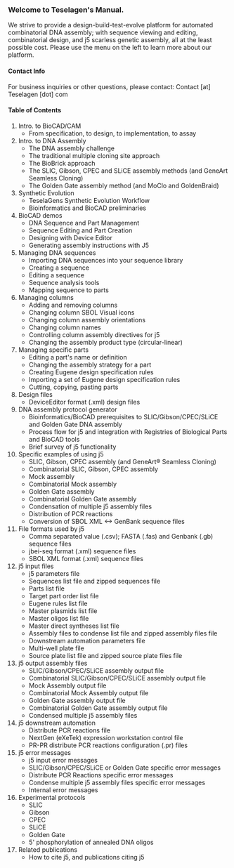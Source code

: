 ### Welcome to Teselagen's Manual. 

We strive to provide a design-build-test-evolve platform for automated combinatorial DNA assembly; with sequence viewing and editing, combinatorial design, and j5 scarless genetic assembly, all at the least possible cost. Please use the menu on the left to learn more about our platform. 

#### Contact Info

For business inquiries or other questions, please contact: Contact [at] Teselagen [dot] com

#### Table of Contents

1. Intro. to BioCAD/CAM
    * From specification, to design, to implementation, to assay
2. Intro. to DNA Assembly
    * The DNA assembly challenge
    * The traditional multiple cloning site approach
    * The BioBrick approach
    * The SLIC, Gibson, CPEC and SLiCE assembly methods (and GeneArt Seamless Cloning)
    * The Golden Gate assembly method (and MoClo and GoldenBraid)
3. Synthetic Evolution
    * TeselaGens Synthetic Evolution Workflow
    * Bioinformatics and BioCAD preliminaries
4. BioCAD demos
    * DNA Sequence and Part Management
    * Sequence Editing and Part Creation
    * Designing with Device Editor
    * Generating assembly instructions with J5
5. Managing DNA sequences
    * Importing DNA sequences into your sequence library
    * Creating a sequence
    * Editing a sequence
    * Sequence analysis tools
    * Mapping sequence to parts
6. Managing columns
    * Adding and removing columns
    * Changing column SBOL Visual icons
    * Changing column assembly orientations
    * Changing column names
    * Controlling column assembly directives for j5
    * Changing the assembly product type (circular-linear)
7. Managing specific parts
    * Editing a part's name or definition
    * Changing the assembly strategy for a part
    * Creating Eugene design specification rules
    * Importing a set of Eugene design specification rules
    * Cutting, copying, pasting parts
8. Design files
    * DeviceEditor format (.xml) design files
9. DNA assembly protocol generator
    * Bioinformatics/BioCAD prerequisites to SLIC/Gibson/CPEC/SLiCE and Golden Gate DNA assembly
    * Process flow for j5 and integration with Registries of Biological Parts and BioCAD tools
    * Brief survey of j5 functionality
10. Specific examples of using j5
    * SLIC, Gibson, CPEC assembly (and GeneArt® Seamless Cloning)
    * Combinatorial SLIC, Gibson, CPEC assembly
    * Mock assembly
    * Combinatorial Mock assembly
    * Golden Gate assembly
    * Combinatorial Golden Gate assembly
    * Condensation of multiple j5 assembly files
    * Distribution of PCR reactions
    * Conversion of SBOL XML &lt;-&gt; GenBank sequence files
11. File formats used by j5
    * Comma separated value (.csv); FASTA (.fas) and Genbank (.gb) sequence files
    * jbei-seq format (.xml) sequence files
    * SBOL XML format (.xml) sequence files
12. j5 input files
    * j5 parameters file
    * Sequences list file and zipped sequences file
    * Parts list file
    * Target part order list file
    * Eugene rules list file
    * Master plasmids list file
    * Master oligos list file
    * Master direct syntheses list file
    * Assembly files to condense list file and zipped assembly files file
    * Downstream automation parameters file
    * Multi-well plate file
    * Source plate list file and zipped source plate files file
13. j5 output assembly files
    * SLIC/Gibson/CPEC/SLiCE assembly output file
    * Combinatorial SLIC/Gibson/CPEC/SLiCE assembly output file
    * Mock Assembly output file
    * Combinatorial Mock Assembly output file
    * Golden Gate assembly output file
    * Combinatorial Golden Gate assembly output file
    * Condensed multiple j5 assembly files
14. j5 downstream automation
    * Distribute PCR reactions file
    * NextGen (eXeTek) expression workstation control file
    * PR-PR distribute PCR reactions configuration (.pr) files
15. j5 error messages
    * j5 input error messages
    * SLIC/Gibson/CPEC/SLiCE or Golden Gate specific error messages
    * Distribute PCR Reactions specific error messages
    * Condense multiple j5 assembly files specific error messages
    * Internal error messages
16. Experimental protocols
    * SLIC
    * Gibson
    * CPEC
    * SLiCE
    * Golden Gate
    * 5' phosphorylation of annealed DNA oligos
17. Related publications
    * How to cite j5, and publications citing j5
